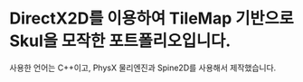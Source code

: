 # DirectX2D를 이용하여 TileMap 기반으로 Skul을 모작한 포트폴리오입니다.
사용한 언어는 C++이고, PhysX 물리엔진과 Spine2D를 사용해서 제작했습니다.
